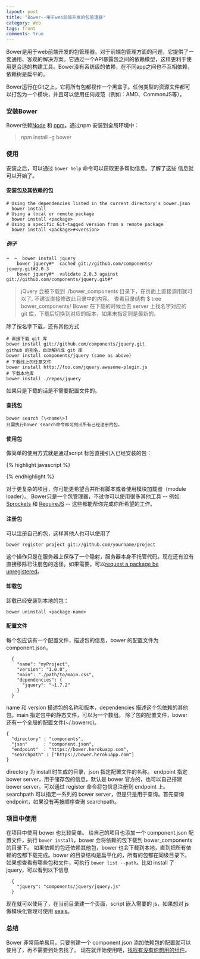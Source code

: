 ```yaml
---
layout: post
title: "Bower--用于web前端开发的包管理器"
category: Web
tags: front
comments: true
---
```


Bower是用于web前端开发的包管理器。对于前端包管理方面的问题，它提供了一套通用、客观的解决方案。它通过一个API暴露包之间的依赖模型，这样更利于使用更合适的构建工具。Bower没有系统级的依赖，在不同app之间也不互相依赖，依赖树是扁平的。

<!--more-->

Bower运行在Git之上，它将所有包都视作一个黑盒子。任何类型的资源文件都可以打包为一个模块，并且可以使用任何规范（例如：AMD、CommonJS等）。

### 安装Bower
Bower依赖[Node](http://nodejs.org/) 和 [npm](http://npmjs.org/)。通过npm 安装到全局环境中：

> npm install -g bower

### 使用

安装之后，可以通过 `bower help` 命令可以获取更多帮助信息。了解了这些 信息就可以开始了。

#### 安装包及其依赖的包

	# Using the dependencies listed in the current directory's bower.json
	  bower install
	# Using a local or remote package
	  bower install <package>
	# Using a specific Git-tagged version from a remote package
	  bower install <package>#<version>
	
##### 例子  
  
    ➜  ~  bower install jquery
        bower jquery#*  cached git://github.com/components/    jquery.git#2.0.3
        bower jquery#*  validate 2.0.3 against git://github.com/components/jquery.git#*
		  
>jQuery 会被下载到 ./bower_components 目录下，在页面上直接调用就可以了, 不建议直接修改此目录中的内容。
查看目录结构
    $ tree bower_components/
Bower 在下载的时候会去 server 上找名字对应的 git 库，下载后切换到对应的版本，如果未指定则是最新的。

除了按名字下载，还有其他方式

	# 直接下载 git 库
	bower install git://github.com/components/jquery.git
	github 的别名，自动解析成 git 库
	bower install components/jquery (same as above)
	# 下载线上的任意文件
	bower install http://foo.com/jquery.awesome-plugin.js
	# 下载本地库
	bower install ./repos/jquery
如果只是下载的话是不需要配置文件的。

#### 查找包
	bower search [\<name\>]
	只需执行bower search命令即可列出所有已经注册的包。

#### 使用包

做简单的使用方式就是通过script 标签直接引入已经安装的包：

{% highlight javascript %}
<script src="/bower_components/jquery/index.js"></script>
{% endhighlight %}

对于更复杂的项目，你可能更希望合并所有脚本或者使用模块加载器（module loader）。 
Bower只是一个包管理器，不过你可以使用很多其他工具 -- 例如: 
[Sprockets](https://github.com/sstephenson/sprockets) 和 [RequireJS](http://requirejs.org/) -- 这些都能帮你完成你所希望的工作。

#### 注册包
可以注册自己的包，这样其他人也可以使用了

	bower register project git://github.com/yourname/project

这个操作只是在服务器上保存了一个隐射，服务器本身不托管代码。现在还有没有直接移除已注册包的途径。如果需要，可以[request a package be unregistered](https://github.com/bower/bower/issues/120)。

#### 卸载包

卸载已经安装到本地的包：

	bower uninstall <package-name>
	
#### 配置文件
每个包应该有一个配置文件，描述包的信息，bower 的配置文件为 component.json。

	  {
	    "name": "myProject",
	    "version": "1.0.0",
	    "main": "./path/to/main.css",
	    "dependencies": {
	      "jquery": "~1.7.2"
	    }
	  }

name 和 version 描述包的名称和版本，dependencies 描述这个包依赖的其他包。main 指定包中的静态文件，可以为一个数组。
除了包的配置文件，bower 还有一个全局的配置文件(~/.bowerrc)。

    {
      "directory" : "components",
      "json"      : "component.json",
      "endpoint"  : "https://bower.herokuapp.com",
      "searchpath" : ["https://bower.herokuapp.com"]
    }

directory 为 install 时生成的目录，json 指定配置文件的名称。
endpoint 指定 bower server，用于储存包的信息，默认是 bower 官方的，也可以自己搭建 bower server。可以通过 register 命令将包信息注册到 endpoint 上。
searchpath 可以指定一系列的 bower server，但是只是用于查询。首先查询 endpoint，如果没有再按顺序查询 searchpath。

### 项目中使用

在项目中使用 bower 也比较简单。
给自己的项目也添加一个 component.json 配置文件，执行 `bower install`，bower 会将依赖的包下载到 bower_components 的目录下。
如果依赖的包还依赖其他包，bower 也会下载到本地，直到把所有依赖的包都下载完成。bower 的目录结构是扁平化的，所有的包都在同级目录下。
如果想查看有哪些包和文件，可执行 `bower list --path`。比如 install 了 jquery，可以看到以下信息

	  {
	    "jquery": "components/jquery/jquery.js"
	  }

现在就可以使用了，在当前目录建一个页面，script 嵌入需要的 js，如果想对 js 做模块化管理可使用 [seajs](http://seajs.org/docs/)。

### 总结

Bower 非常简单易用，只要创建一个 component.json 添加依赖包的配置就可以使用了，再不需要到处去找了。
现在就开始使用吧，[找找有没有你想用的组件](http://sindresorhus.com/bower-components/)。